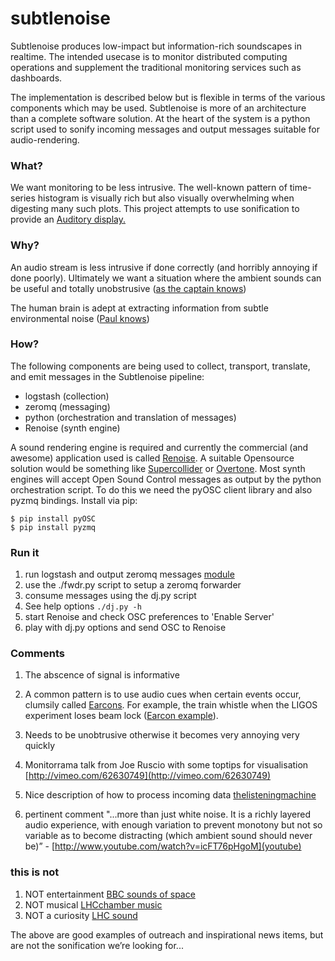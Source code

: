 # subtlenoise

Subtlenoise produces low-impact but information-rich soundscapes in realtime.
The intended usecase is to monitor distributed computing operations and
supplement the traditional monitoring services such as dashboards.

The implementation is described below but is flexible in terms of the various
components which may be used. Subtlenoise is more of an architecture than a
complete software solution. At the heart of the system is a python script used
to sonify incoming messages and output messages suitable for audio-rendering.

### What?

We want monitoring to be less intrusive. The well-known pattern of time-series
histogram is visually rich but also visually overwhelming when digesting many
such plots. This project attempts to use sonification to provide an [Auditory
display.](http://en.wikipedia.org/wiki/Auditory_display)

### Why?

An audio stream is less intrusive if done correctly (and horribly annoying if
done poorly). Ultimately we want a situation where the ambient sounds can be
useful and totally unobstrusive ([as the captain
knows](https://vimeo.com/122118684))

The human brain is adept at extracting information from subtle environmental
noise ([Paul knows](https://vimeo.com/122996114))

### How?

The following components are being used to collect, transport, translate, and
emit messages in the Subtlenoise pipeline:

* logstash (collection)
* zeromq (messaging)
* python (orchestration and translation of messages)
* Renoise (synth engine)

A sound rendering engine is required and currently the commercial (and awesome)
application used is called [Renoise](http://www.renoise.com). A suitable
Opensource solution would be something like
[Supercollider](http://supercollider.sourceforge.net/) or
[Overtone](http://overtone.github.io/). Most synth engines will accept Open
Sound Control messages as output by the python orchestration script. To do this
we need the pyOSC client library and also pyzmq bindings.  Install via pip:

```
$ pip install pyOSC
$ pip install pyzmq
```

### Run it

1. run logstash and output zeromq messages [module](http://logstash.net/docs/latest/outputs/zeromq)
2. use the ./fwdr.py script to setup a zeromq forwarder
3. consume messages using the dj.py script
  1. See help options `./dj.py -h`
4. start Renoise and check OSC preferences to 'Enable Server'
5. play with dj.py options and send OSC to Renoise


### Comments

1. The abscence of signal is informative

2. A common pattern is to use audio cues when certain events occur, clumsily
called [Earcons](http://en.wikipedia.org/wiki/Earcon). For example, the train
whistle when the LIGOS experiment loses beam lock ([Earcon
example](https://vimeo.com/122982348)).

3. Needs to be unobtrusive otherwise it becomes very annoying very quickly

4. Monitorrama talk from Joe Ruscio with some toptips for visualisation
[http://vimeo.com/62630749](http://vimeo.com/62630749)

5. Nice description of how to process incoming data
[thelisteningmachine](http://www.thelisteningmachine.org/about)

6. pertinent comment "...more than just white noise. It is a richly layered
audio experience, with enough variation to prevent monotony but not so variable
as to become distracting (which ambient sound should never be)” -
[http://www.youtube.com/watch?v=icFT76pHgoM](youtube)

### this is not

1. NOT entertainment  [BBC sounds of space](http://www.bbc.co.uk/programmes/b050bwpp)
2. NOT musical  [LHCchamber music](https://www.youtube.com/watch?v=gPmQcviT-R4)
3. NOT a curiosity [LHC sound](http://lhcsound.hep.ucl.ac.uk/)

The above are good examples of outreach and inspirational news items, but are not the sonification we’re looking for...

